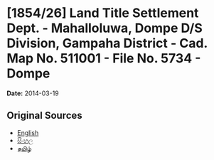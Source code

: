 # [1854/26] Land Title Settlement Dept. - Mahalloluwa, Dompe D/S Division, Gampaha District - Cad. Map No. 511001 - File No. 5734 - Dompe

**Date:** 2014-03-19

## Original Sources

- [English](https://documents.gov.lk/view/extra-gazettes/2014/3/1854-26_E.pdf)
- [සිංහල](https://documents.gov.lk/view/extra-gazettes/2014/3/1854-26_S.pdf)
- [தமிழ்](https://documents.gov.lk/view/extra-gazettes/2014/3/1854-26_T.pdf)

